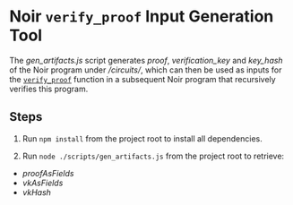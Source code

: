 # Noir `verify_proof` Input Generation Tool

The _gen_artifacts.js_ script generates _proof_, _verification_key_ and _key_hash_ of the Noir program under _/circuits/_, which can then be used as inputs for the [`verify_proof`](https://noir-lang.org/standard_library/recursion) function in a subsequent Noir program that recursively verifies this program.

## Steps

1. Run `npm install` from the project root to install all dependencies.

2. Run `node ./scripts/gen_artifacts.js` from the project root to retrieve:

- _proofAsFields_
- _vkAsFields_
- _vkHash_

